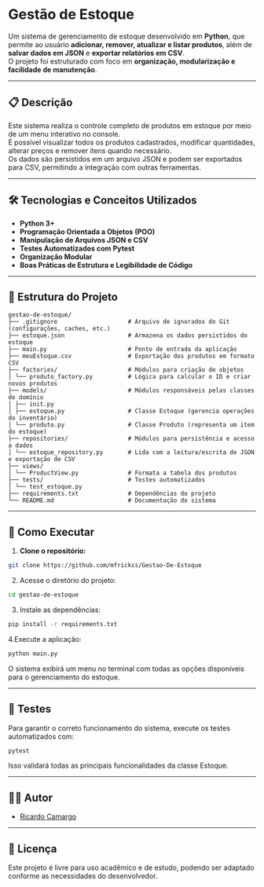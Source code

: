 # Gestão de Estoque

Um sistema de gerenciamento de estoque desenvolvido em **Python**, que permite ao usuário **adicionar, remover, atualizar e listar produtos**, além de **salvar dados em JSON** e **exportar relatórios em CSV**.  
O projeto foi estruturado com foco em **organização, modularização e facilidade de manutenção**.

---

## 📋 Descrição

Este sistema realiza o controle completo de produtos em estoque por meio de um menu interativo no console.  
É possível visualizar todos os produtos cadastrados, modificar quantidades, alterar preços e remover itens quando necessário.  
Os dados são persistidos em um arquivo JSON e podem ser exportados para CSV, permitindo a integração com outras ferramentas.

---

## 🛠️ Tecnologias e Conceitos Utilizados

- **Python 3+**
- **Programação Orientada a Objetos (POO)**
- **Manipulação de Arquivos JSON e CSV**
- **Testes Automatizados com Pytest**
- **Organização Modular**
- **Boas Práticas de Estrutura e Legibilidade de Código**

---

## 📁 Estrutura do Projeto
          
```
gestao-de-estoque/
├── .gitignore                    # Arquivo de ignorados do Git (configurações, caches, etc.)
├── estoque.json                  # Armazena os dados persistidos do estoque
├── main.py                       # Ponto de entrada da aplicação
├── meuEstoque.csv                # Exportação dos produtos em formato CSV
├── factories/                    # Módulos para criação de objetos
│ └── produto_factory.py          # Lógica para calcular o ID e criar novos produtos
├── models/                       # Módulos responsáveis pelas classes de domínio
│ ├── init.py
│ ├── estoque.py                  # Classe Estoque (gerencia operações do inventário)
│ └── produto.py                  # Classe Produto (representa um item do estoque)
├── repositories/                 # Módulos para persistência e acesso a dados
│ └── estoque_repository.py       # Lida com a leitura/escrita de JSON e exportação de CSV
├── views/
│ └── ProductView.py              # Formata a tabela dos produtos
├── tests/                        # Testes automatizados
│ └── test_estoque.py
├── requirements.txt              # Dependências do projeto
└── README.md                     # Documentação do sistema
```


---

## 🚀 Como Executar

1. **Clone o repositório:**
```bash
git clone https://github.com/mfrickss/Gestao-De-Estoque
```

2. Acesse o diretório do projeto:
```bash
cd gestao-de-estoque
```
3. Instale as dependências:
```bash
pip install -r requirements.txt
```

4.Execute a aplicação:
```bash
python main.py
```

O sistema exibirá um menu no terminal com todas as opções disponíveis para o gerenciamento do estoque.

---

## 🧪 Testes

Para garantir o correto funcionamento do sistema, execute os testes automatizados com:
```bash
pytest
```

Isso validará todas as principais funcionalidades da classe Estoque.

---

## 👨‍💻 Autor

- [Ricardo Camargo](https://github.com/mfrickss)

---

## 📄 Licença

Este projeto é livre para uso acadêmico e de estudo, podendo ser adaptado conforme as necessidades do desenvolvedor.

